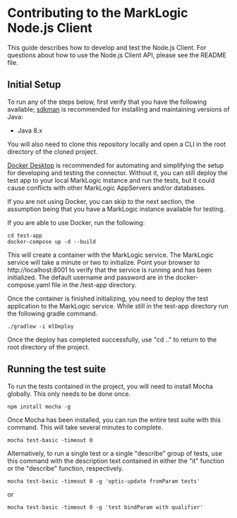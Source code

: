 # Contributing to the MarkLogic Node.js Client

This guide describes how to develop and test the Node.js Client. For questions about how to use the Node.js Client API,
please see the README file.


## Initial Setup

To run any of the steps below, first verify that you have the following available;
[sdkman](https://sdkman.io/) is recommended for installing and maintaining versions of Java:
* Java 8.x

You will also need to clone this repository locally and open a CLI in the root directory of the cloned project.

[Docker Desktop](https://www.docker.com/products/docker-desktop/) is recommended for automating and simplifying the setup for developing and testing the connector.
Without it, you can still deploy the test app to your local MarkLogic instance and run the tests, but it could cause
conflicts with other MarkLogic AppServers and/or databases.

If you are not using Docker, you can skip to the next section, the assumption being that you have a MarkLogic
instance available for testing.

If you are able to use Docker, run the following:

    cd test-app
    docker-compose up -d --build

This will create a container with the MarkLogic service. The MarkLogic service will take a minute or two to initialize.
Point your browser to http://localhost:8001 to verify that the service is running and has been initialized. The default
username and password are in the docker-compose.yaml file in the /test-app directory.

Once the container is finished initializing, you need to deploy the test application to the MarkLogic service.
While still in the test-app directory run the following gradle command.

    ./gradlew -i mlDeploy

Once the deploy has completed successfully, use "cd .." to return to the root directory of the project.


## Running the test suite

To run the tests contained in the project, you will need to install Mocha globally. This only needs to be done once.

    npm install mocha -g

Once Mocha has been installed, you can run the entire test suite with this command. This will take several minutes to complete.

    mocha test-basic -timeout 0

Alternatively, to run a single test or a single "describe" group of tests, use this command with the description text
contained in either the "it" function or the "describe" function, respectively.

    mocha test-basic -timeout 0 -g 'optic-update fromParam tests'
or

    mocha test-basic -timeout 0 -g 'test bindParam with qualifier'

